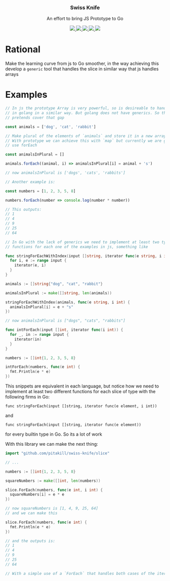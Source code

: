 <p align="center">
  <h3 align="center">Swiss Knife</h3>
  <p align="center">An effort to bring JS Prototype to Go</p>
  <p align="center">
    <!--<a href="https://godoc.org/github.com/pitakill/swiss-knife">-->
      <!--<img src="https://godoc.org/github.com/pitakill/swiss-knife?status.svg">-->
    <!--</a>-->
    <a href="https://goreportcard.com/report/github.com/pitakill/swiss-knife">
      <img src="https://goreportcard.com/badge/github.com/pitakill/swiss-knife?v=1.0.0">
    </a>
    <a href="https://github.com/pitakill/swiss-knife/blob/master/LICENSE">
      <img src="https://img.shields.io/badge/LICENSE-MIT-orange.svg">
    </a>
    <a href="https://circleci.com/gh/pitakill/swiss-knife">
      <img src="https://circleci.com/gh/pitakill/swiss-knife.svg?style=svg">
    </a>
    <a href="https://codecov.io/gh/pitakill/swiss-knife">
      <img src="https://codecov.io/gh/pitakill/swiss-knife/branch/master/graph/badge.svg" />
    </a>
    <a href="https://cloud.drone.io/pitakill/swiss-knife">
      <img src="https://cloud.drone.io/api/badges/pitakill/swiss-knife/status.svg">
    </a>
  </p>
</p>

# Rational

Make the learning curve from js to Go smoother, in the way achieving this
develop a `generic` tool that handles the slice in similar way that js handles
arrays

# Examples

```js
// In js the prototype Array is very powerful, so is desireable to handle slices
// in golang in a similar way. But golang does not have generics. So this
// pretends cover that gap

const animals = ['dog', 'cat', 'rabbit']

// Make plural of the elements of `animals` and store it in a new array
// With prototype we can achieve this with `map` but currently we are going to
// use forEach

const animalsInPlural = []

animals.forEach((animal, i) => animalsInPlural[i] = animal + 's')

// now animalsInPlural is ['dogs', 'cats', 'rabbits']

// Another example is:

const numbers = [1, 2, 3, 5, 8]

numbers.forEach(number => console.log(number * number))

// This outputs:
// 1
// 4
// 9
// 25
// 64
```

```go
// In Go with the lack of generics we need to implement at least two types of
// functions for each one of the examples in js, something like

func stringForEachWithIndex(input []string, iterator func(e string, i int)) {
  for i, e := range input {
    iterator(e, i)
  }
}

animals := []string{"dog", "cat", "rabbit"}

animalsInPlural := make([]string, len(animals))

stringForEachWithIndex(animals, func(e string, i int) {
  animalsInPlural[i] = e + "s"
})

// now animalsInPlural is ["dogs", "cats", "rabbits"]

func intForEach(input []int, iterator func(i int)) {
  for _, in := range input {
    iterator(in)
  }
}

numbers := []int{1, 2, 3, 5, 8}

intForEach(numbers, func(e int) {
  fmt.Println(e * e)
})
```

This snippets are equivalent in each language, but notice how we need to
implement at least two different functions for each slice of type with the
following firms in Go:

`func stringForEach(input []string, iterator func(e element, i int))`

and

`func stringForEach(input []string, iterator func(e element))`

for every builtin type in Go. So its a lot of work

With this library we can make the next thing:

```go
import "github.com/pitakill/swiss-knife/slice"

// ...

numbers := []int{1, 2, 3, 5, 8}

squareNumbers := make([]int, len(numbers))

slice.ForEach(numbers, func(e int, i int) {
  squareNumbers[i] = e * e
})

// now squareNumbers is [1, 4, 9, 25, 64]
// and we can make this

slice.ForEach(numbers, func(e int) {
  fmt.Println(e * e)
})

// and the outputs is:
// 1
// 4
// 9
// 25
// 64

// With a simple use of a `ForEach` that handles both cases of the iterator function
```
